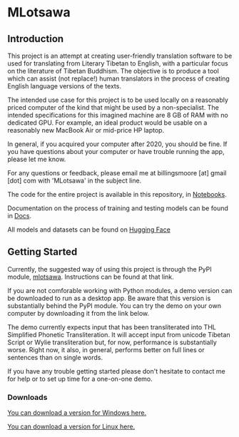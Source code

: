 # MLotsawa

## Introduction

This project is an attempt at creating user-friendly translation software to be used for translating from Literary Tibetan to English, with a particular focus on the literature of Tibetan Buddhism. The objective is to produce a tool which can assist (not replace!) human translators in the process of creating English language versions of the texts. 

The intended use case for this project is to be used locally on a reasonably priced computer of the kind that might be used by a non-specialist. The intended specifications for this imagined machine are 8 GB of RAM with no dedicated GPU. For example, an ideal product would be usable on a reasonably new MacBook Air or mid-price HP laptop.

In general, if you acquired your computer after 2020, you should be fine. If you have questions about your computer or have trouble running the app, please let me know.

For any questions or feedback, please email me at billingsmoore [at] gmail [dot] com with 'MLotsawa' in the subject line.

The code for the entire project is available in this repository, in [Notebooks](https://github.com/billingsmoore/MLotsawa/tree/main/Notebooks).

Documentation on the process of training and testing models can be found in [Docs](https://github.com/billingsmoore/MLotsawa/tree/main/Docs).

All models and datasets can be found on [Hugging Face](https://huggingface.co/billingsmoore)

## Getting Started

Currently, the suggested way of using this project is through the PyPI module, [mlotsawa](https://pypi.org/project/mlotsawa/). Instructions can be found at that link.

If you are not comforable working with Python modules, a demo version can be downloaded to run as a desktop app. Be aware that this version is substantially behind the PyPI module. You can try the demo on your own computer by downloading it from the link below. 

The demo currently expects input that has been transliterated into THL Simplified Phonetic Transliteration. It will accept input from unicode Tibetan Script or Wylie transliteration but, for now, performance is substantially worse. Right now, it also, in general, performs better on full lines or sentences than on single words.

If you have any trouble getting started please don't hesitate to contact me for help or to set up time for a one-on-one demo.

### Downloads

[You can download a version for Windows here.](https://drive.google.com/uc?export=download&id=1FTimh3FVE5JyvVnhWmglayiGMi3ohXHC)

[You can download a version for Linux here.](https://drive.google.com/uc?export=download&id=1qQlt5NN77WX0ox_Wgp9iBuTyC4tdFM7v)